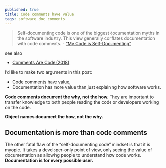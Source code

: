 ```yaml
---
published: true
title: Code comments have value
tags: software doc comments
---
```

> Self-documenting code is one of the biggest documentation myths in the software industry. This view generally conflates documentation with code comments. - [“My Code is Self-Documenting”](http://ericholscher.com/blog/2017/jan/27/code-is-self-documenting/)

see also
- [	Comments Are Code (2018)](https://news.ycombinator.com/item?id=39615465)

I’d like to make two arguments in this post:
- Code comments have value,
- Documentation has more value than just explaining how software works.

**Code comments document the why, not the how.** They are important to transfer knowledge to both people reading the code or developers working on the code.

**Object names document the how, not the why.**
 
## Documentation is more than code comments
The other fatal flaw of the “self-documenting code” mindset is that it is myopic. It takes a developer-only point of view, only seeing the value of documentation as allowing people to understand how code works. **Documentation is for every possible user.**
